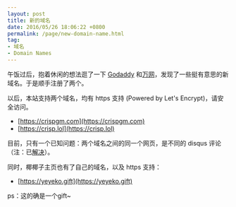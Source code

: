 ```yaml
---
layout: post
title: 新的域名
date: 2016/05/26 18:06:22 +0800
permalink: /page/new-domain-name.html
tag:
- 域名
- Domain Names
---
```


午饭过后，抱着休闲的想法逛了一下 [Godaddy](https://www.godaddy.com/) 和[万网](https://wanwang.aliyun.com/)，发现了一些挺有意思的新域名。于是顺手注册了两个。

以后，本站支持两个域名，均有 https 支持 (Powered by Let's Encrypt)，请安全访问。

* [https://crispgm.com](https://crispgm.com)
* [https://crisp.lol](https://crisp.lol)

目前，只有一个已知问题：两个域名之间的同一个网页，是不同的 disqus 评论（注：已[解决](/page/same-disqus-thread-in-multiple-pages.html)）。

同时，椰椰子主页也有了自己的域名，以及 https 支持：

* [https://yeyeko.gift](https://yeyeko.gift)

ps：这的确是一个gift~
